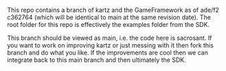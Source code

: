 This repo contains a branch of kartz and the GameFramework as of ade/f2
c362764 (which will be identical to main at the same revision date).
The root folder for this repo is effectively the examples folder from the
SDK.  

This branch should be viewed as main, i.e. the code here is sacrosant.
If you want to work on improving kartz or just messing with it then
fork this branch and do what you like.  If the improvements are cool then
we can integrate back to this main branch and then ultimately the SDK.
